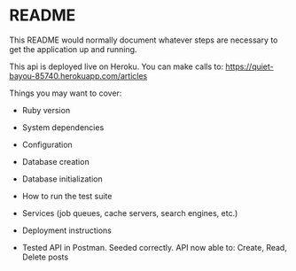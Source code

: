 # README

This README would normally document whatever steps are necessary to get the
application up and running.

This api is deployed live on Heroku. You can make calls to: https://quiet-bayou-85740.herokuapp.com/articles

Things you may want to cover:

* Ruby version

* System dependencies

* Configuration

* Database creation

* Database initialization

* How to run the test suite

* Services (job queues, cache servers, search engines, etc.)

* Deployment instructions

* Tested API in Postman. Seeded correctly. API now able to: Create, Read, Delete posts
